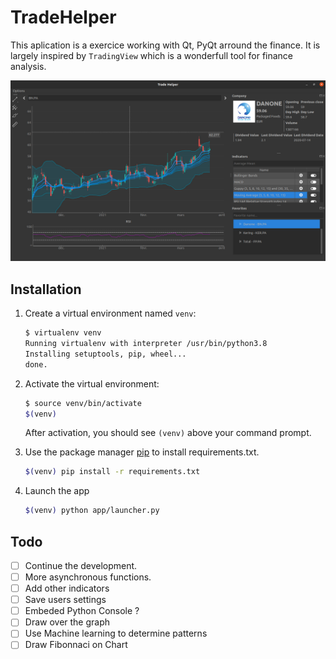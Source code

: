 # TradeHelper

This aplication is a exercice working with Qt, PyQt arround the finance.
It is largely inspired by `TradingView` which is a wonderfull tool for finance analysis.

![Preview](./preview.jpg)

## Installation

1. Create a virtual environment named `venv`:

   ```bash
   $ virtualenv venv
   Running virtualenv with interpreter /usr/bin/python3.8
   Installing setuptools, pip, wheel...
   done.
   ```

2. Activate the virtual environment:

   ```bash
   $ source venv/bin/activate
   $(venv)
   ```

   After activation, you should see `(venv)` above your command prompt.

3. Use the package manager [pip](https://pip.pypa.io/en/stable/) to install requirements.txt.

    ```bash
    $(venv) pip install -r requirements.txt
    ```

3. Launch the app
    ```bash
    $(venv) python app/launcher.py
    ```

## Todo

- [ ] Continue the development.
- [ ] More asynchronous functions.
- [ ] Add other indicators
- [ ] Save users settings
- [ ] Embeded Python Console ?
- [ ] Draw over the graph
- [ ] Use Machine learning to determine patterns
- [ ] Draw Fibonnaci on Chart